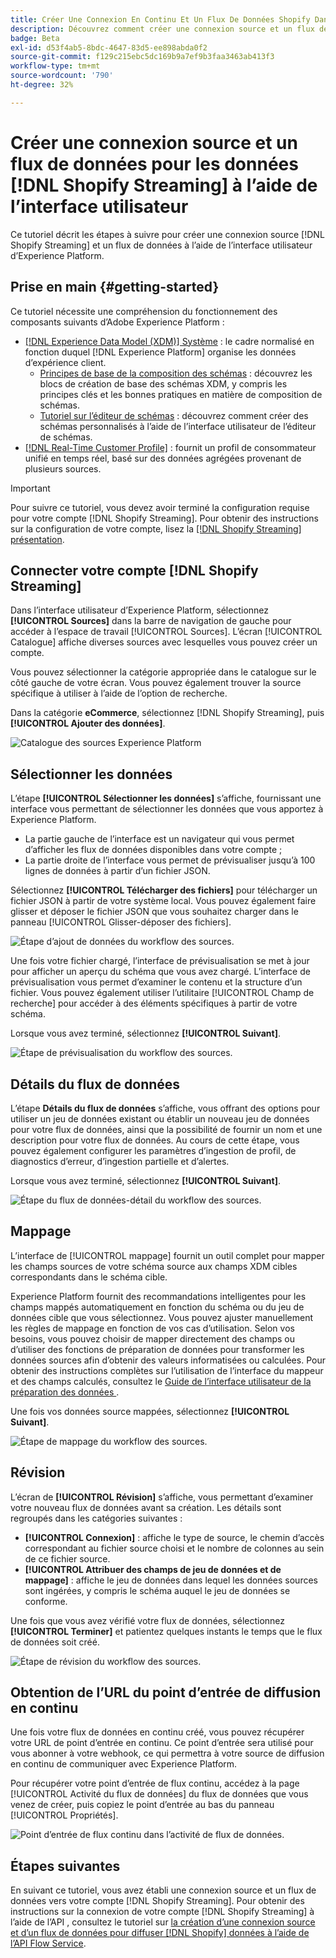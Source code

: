 ```yaml
---
title: Créer Une Connexion En Continu Et Un Flux De Données Shopify Dans L’Interface Utilisateur
description: Découvrez comment créer une connexion source et un flux de données de streaming Shopify à l’aide de l’interface utilisateur d’Experience Platform
badge: Beta
exl-id: d53f4ab5-8bdc-4647-83d5-ee898abda0f2
source-git-commit: f129c215ebc5dc169b9a7ef9b3faa3463ab413f3
workflow-type: tm+mt
source-wordcount: '790'
ht-degree: 32%

---
```


# Créer une connexion source et un flux de données pour les données [!DNL Shopify Streaming] à l’aide de l’interface utilisateur

Ce tutoriel décrit les étapes à suivre pour créer une connexion source [!DNL Shopify Streaming] et un flux de données à l’aide de l’interface utilisateur d’Experience Platform.

## Prise en main {#getting-started}

Ce tutoriel nécessite une compréhension du fonctionnement des composants suivants d’Adobe Experience Platform : 

* [[!DNL Experience Data Model (XDM)] Système](../../../../../xdm/home.md) : le cadre normalisé en fonction duquel [!DNL Experience Platform] organise les données d’expérience client.
   * [Principes de base de la composition des schémas](../../../../../xdm/schema/composition.md) : découvrez les blocs de création de base des schémas XDM, y compris les principes clés et les bonnes pratiques en matière de composition de schémas.
   * [Tutoriel sur l’éditeur de schémas](../../../../../xdm/tutorials/create-schema-ui.md) : découvrez comment créer des schémas personnalisés à l’aide de l’interface utilisateur de l’éditeur de schémas.
* [[!DNL Real-Time Customer Profile]](../../../../../profile/home.md) : fournit un profil de consommateur unifié en temps réel, basé sur des données agrégées provenant de plusieurs sources.

>[!IMPORTANT]
>
>Pour suivre ce tutoriel, vous devez avoir terminé la configuration requise pour votre compte [!DNL Shopify Streaming]. Pour obtenir des instructions sur la configuration de votre compte, lisez la [[!DNL Shopify Streaming] présentation](../../../../connectors/ecommerce/shopify-streaming.md).

## Connecter votre compte [!DNL Shopify Streaming]

Dans l’interface utilisateur d’Experience Platform, sélectionnez **[!UICONTROL Sources]** dans la barre de navigation de gauche pour accéder à l’espace de travail [!UICONTROL Sources]. L’écran [!UICONTROL Catalogue] affiche diverses sources avec lesquelles vous pouvez créer un compte.

Vous pouvez sélectionner la catégorie appropriée dans le catalogue sur le côté gauche de votre écran. Vous pouvez également trouver la source spécifique à utiliser à l’aide de l’option de recherche.

Dans la catégorie **eCommerce**, sélectionnez [!DNL Shopify Streaming], puis **[!UICONTROL Ajouter des données]**.

![Catalogue des sources Experience Platform](../../../../images/tutorials/create/shopify-streaming/catalog.png)

## Sélectionner les données

L’étape **[!UICONTROL Sélectionner les données]** s’affiche, fournissant une interface vous permettant de sélectionner les données que vous apportez à Experience Platform.

* La partie gauche de l’interface est un navigateur qui vous permet d’afficher les flux de données disponibles dans votre compte ;
* La partie droite de l’interface vous permet de prévisualiser jusqu’à 100 lignes de données à partir d’un fichier JSON.

Sélectionnez **[!UICONTROL Télécharger des fichiers]** pour télécharger un fichier JSON à partir de votre système local. Vous pouvez également faire glisser et déposer le fichier JSON que vous souhaitez charger dans le panneau [!UICONTROL Glisser-déposer des fichiers].

![Étape d’ajout de données du workflow des sources.](../../../../images/tutorials/create/shopify-streaming/select-data.png)

Une fois votre fichier chargé, l’interface de prévisualisation se met à jour pour afficher un aperçu du schéma que vous avez chargé. L’interface de prévisualisation vous permet d’examiner le contenu et la structure d’un fichier. Vous pouvez également utiliser l’utilitaire [!UICONTROL Champ de recherche] pour accéder à des éléments spécifiques à partir de votre schéma.

Lorsque vous avez terminé, sélectionnez **[!UICONTROL Suivant]**.

![Étape de prévisualisation du workflow des sources.](../../../../images/tutorials/create/shopify-streaming/preview.png)

## Détails du flux de données

L’étape **Détails du flux de données** s’affiche, vous offrant des options pour utiliser un jeu de données existant ou établir un nouveau jeu de données pour votre flux de données, ainsi que la possibilité de fournir un nom et une description pour votre flux de données. Au cours de cette étape, vous pouvez également configurer les paramètres d’ingestion de profil, de diagnostics d’erreur, d’ingestion partielle et d’alertes.

Lorsque vous avez terminé, sélectionnez **[!UICONTROL Suivant]**.

![Étape du flux de données-détail du workflow des sources.](../../../../images/tutorials/create/shopify-streaming/dataflow-detail.png)

## Mappage

L’interface de [!UICONTROL mappage] fournit un outil complet pour mapper les champs sources de votre schéma source aux champs XDM cibles correspondants dans le schéma cible.

Experience Platform fournit des recommandations intelligentes pour les champs mappés automatiquement en fonction du schéma ou du jeu de données cible que vous sélectionnez. Vous pouvez ajuster manuellement les règles de mappage en fonction de vos cas d’utilisation. Selon vos besoins, vous pouvez choisir de mapper directement des champs ou d’utiliser des fonctions de préparation de données pour transformer les données sources afin d’obtenir des valeurs informatisées ou calculées. Pour obtenir des instructions complètes sur l’utilisation de l’interface du mappeur et des champs calculés, consultez le [ Guide de l’interface utilisateur de la préparation des données ](https://experienceleague.adobe.com/docs/experience-platform/data-prep/ui/mapping.html?lang=fr).

Une fois vos données source mappées, sélectionnez **[!UICONTROL Suivant]**.

![Étape de mappage du workflow des sources.](../../../../images/tutorials/create/shopify-streaming/mapping.png)

## Révision

L’écran de **[!UICONTROL Révision]** s’affiche, vous permettant dʼexaminer votre nouveau flux de données avant sa création. Les détails sont regroupés dans les catégories suivantes :

* **[!UICONTROL Connexion]** : affiche le type de source, le chemin d’accès correspondant au fichier source choisi et le nombre de colonnes au sein de ce fichier source.
* **[!UICONTROL Attribuer des champs de jeu de données et de mappage]** : affiche le jeu de données dans lequel les données sources sont ingérées, y compris le schéma auquel le jeu de données se conforme.

Une fois que vous avez vérifié votre flux de données, sélectionnez **[!UICONTROL Terminer]** et patientez quelques instants le temps que le flux de données soit créé.

![Étape de révision du workflow des sources.](../../../../images/tutorials/create/shopify-streaming/review.png)

## Obtention de l’URL du point d’entrée de diffusion en continu

Une fois votre flux de données en continu créé, vous pouvez récupérer votre URL de point d’entrée en continu. Ce point d’entrée sera utilisé pour vous abonner à votre webhook, ce qui permettra à votre source de diffusion en continu de communiquer avec Experience Platform.

Pour récupérer votre point d’entrée de flux continu, accédez à la page [!UICONTROL Activité du flux de données] du flux de données que vous venez de créer, puis copiez le point d’entrée au bas du panneau [!UICONTROL Propriétés].

![Point d’entrée de flux continu dans l’activité de flux de données.](../../../../images/tutorials/create/shopify-streaming/endpoint.png)

## Étapes suivantes

En suivant ce tutoriel, vous avez établi une connexion source et un flux de données vers votre compte [!DNL Shopify Streaming]. Pour obtenir des instructions sur la connexion de votre compte [!DNL Shopify Streaming] à l’aide de l’API , consultez le tutoriel sur [la création d’une connexion source et d’un flux de données pour diffuser  [!DNL Shopify]  données à l’aide de l’API Flow Service](../../../api/create/ecommerce/shopify-streaming.md).
